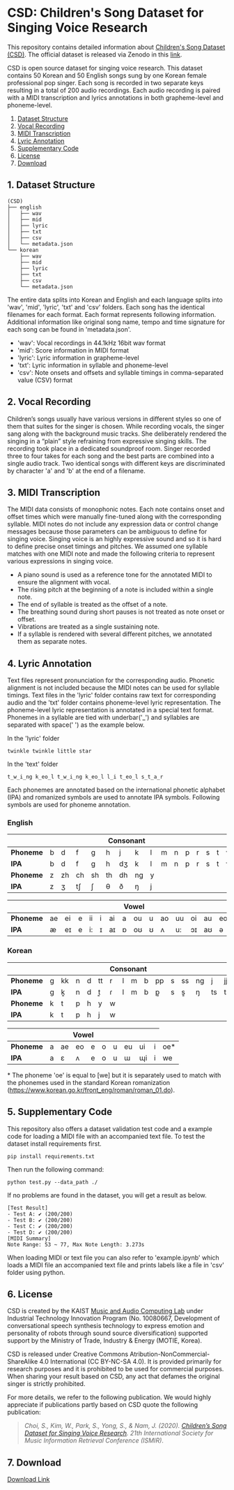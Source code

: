 # CSD: Children's Song Dataset for Singing Voice Research
This repository contains detailed information about [Children's Song Dataset (CSD)](https://program.ismir2020.net/static/lbd/ISMIR2020-LBD-435-abstract.pdf). The official dataset is released via Zenodo in this [link](https://zenodo.org/record/4916302#.YNqgDZMQtTZ).

CSD is open source dataset for singing voice research. This dataset contains 50 Korean and 50 English songs sung by one Korean female professional pop singer. Each song is recorded in two separate keys resulting in a total of 200 audio recordings. Each audio recording is paired with a MIDI transcription and lyrics annotations in both grapheme-level and phoneme-level.

1. [Dataset Structure](#dataset_structure)
2. [Vocal Recording](#vocal_recording)
3. [MIDI Transcription](#midi_transcription)
4. [Lyric Annotation](#lyric_annotation)
5. [Supplementary Code](#supplementary_code)
6. [License](#license)
7. [Download](#download)


## 1. Dataset Structure <a name="dataset_structure"></a>
```
(CSD)
├── english
│   ├── wav
│   ├── mid
│   ├── lyric
│   ├── txt
│   ├── csv
│   └── metadata.json
└── korean
    ├── wav
    ├── mid
    ├── lyric
    ├── txt
    ├── csv
    └── metadata.json
```

The entire data splits into Korean and English and each language splits into 'wav', 'mid', 'lyric', 'txt' and 'csv' folders. Each song has the identical filenames for each format. Each format represents following information. Additional information like original song name, tempo and time signature for each song can be found in 'metadata.json'.

- 'wav': Vocal recordings in 44.1kHz 16bit wav format
- 'mid': Score information in MIDI format
- 'lyric': Lyric information in grapheme-level
- 'txt': Lyric information in syllable and phoneme-level
- 'csv': Note onsets and offsets and syllable timings in comma-separated value (CSV) format

## 2. Vocal Recording <a name="vocal_recording"></a>
Children’s songs usually have various versions in different styles so one of them that suites for the singer is chosen. While recording vocals, the singer sang along with the background music tracks. She deliberately rendered the singing in a “plain” style refraining from expressive singing skills. The recording took place in a dedicated soundproof room. Singer recorded three to four takes for each song and the best parts are combined into a single audio track. Two identical songs with different keys are discriminated by character 'a' and 'b' at the end of a filename.

## 3. MIDI Transcription <a name="midi_transcription"></a>
The MIDI data consists of monophonic notes. Each note contains onset and offset times which were manually fine-tuned along with the corresponding syllable. MIDI notes do not include any expression data or control change messages because those parameters can be ambiguous to define for singing voice. Singing voice is an highly expressive sound and so it is hard to define precise onset timings and pitches. We assumed one syllable matches with one MIDI note and made the following criteria to represent various expressions in singing voice.

- A piano sound is used as a reference tone for the annotated MIDI to ensure the alignment with vocal.
- The rising pitch at the beginning of a note is included within a single note.
- The end of syllable is treated as the offset of a note.
- The breathing sound during short pauses is not treated as note onset or offset.
- Vibrations are treated as a single sustaining note.
- If a syllable is rendered with several different pitches, we annotated them as separate notes.

## 4. Lyric Annotation <a name="lyric_annotation"></a>
Text files represent pronunciation for the corresponding audio. Phonetic alignment is not included because the MIDI notes can be used for syllable timings. Text files in the 'lyric' folder contains raw text for corresponding audio and the 'txt' folder contains phoneme-level lyric representation. The phoneme-level lyric representation is annotated in a special text format. Phonemes in a syllable are tied with underbar('_') and syllables are separated with space(' ') as the example below.

In the 'lyric' folder
```
twinkle twinkle little star
```

In the 'text' folder
```
t_w_i_ng k_eo_l t_w_i_ng k_eo_l l_i t_eo_l s_t_a_r
```

Each phonemes are annotated based on the international phonetic alphabet (IPA) and romanized symbols are used to annotate IPA symbols. Following symbols are used for phoneme annotation.

### English

<table class="tg">
<thead>
  <tr>
    <th class="tg-c3ow" colspan="17"><span style="font-weight:bold">Consonant</span></th>
  </tr>
</thead>
<tbody>
  <tr>
    <td class="tg-yla0"><span style="font-weight:bold">Phoneme</span></td>
    <td class="tg-nrix">b</td>
    <td class="tg-nrix">d</td>
    <td class="tg-nrix">f</td>
    <td class="tg-nrix">g</td>
    <td class="tg-nrix">h</td>
    <td class="tg-nrix">j</td>
    <td class="tg-nrix">k</td>
    <td class="tg-nrix">l</td>
    <td class="tg-nrix">m</td>
    <td class="tg-nrix">n</td>
    <td class="tg-nrix">p</td>
    <td class="tg-nrix">r</td>
    <td class="tg-nrix">s</td>
    <td class="tg-nrix">t</td>
    <td class="tg-nrix">v</td>
    <td class="tg-nrix">w</td>
  </tr>
  <tr>
    <td class="tg-yla0"><span style="font-weight:bold">IPA</span></td>
    <td class="tg-nrix">b</td>
    <td class="tg-nrix">d</td>
    <td class="tg-nrix">f</td>
    <td class="tg-nrix">g</td>
    <td class="tg-nrix">h</td>
    <td class="tg-nrix">dʒ</td>
    <td class="tg-nrix">k</td>
    <td class="tg-nrix">l</td>
    <td class="tg-nrix">m</td>
    <td class="tg-nrix">n</td>
    <td class="tg-nrix">p</td>
    <td class="tg-nrix">r</td>
    <td class="tg-nrix">s</td>
    <td class="tg-nrix">t</td>
    <td class="tg-nrix">v</td>
    <td class="tg-nrix">w</td>
  </tr>
  <tr>
    <td class="tg-yla0"><span style="font-weight:bold">Phoneme</span></td>
    <td class="tg-nrix">z</td>
    <td class="tg-nrix">zh</td>
    <td class="tg-nrix">ch</td>
    <td class="tg-nrix">sh</td>
    <td class="tg-nrix">th</td>
    <td class="tg-nrix">dh</td>
    <td class="tg-nrix">ng</td>
    <td class="tg-nrix">y</td>
    <td class="tg-nrix"></td>
    <td class="tg-nrix"></td>
    <td class="tg-nrix"></td>
    <td class="tg-nrix"></td>
    <td class="tg-nrix"></td>
    <td class="tg-nrix"></td>
    <td class="tg-nrix"></td>
    <td class="tg-nrix"></td>
  </tr>
  <tr>
    <td class="tg-yla0"><span style="font-weight:bold">IPA</span></td>
    <td class="tg-nrix">z</td>
    <td class="tg-nrix">ʒ</td>
    <td class="tg-nrix">tʃ</td>
    <td class="tg-nrix">ʃ</td>
    <td class="tg-nrix">θ</td>
    <td class="tg-nrix">ð</td>
    <td class="tg-nrix">ŋ</td>
    <td class="tg-nrix">j</td>
    <td class="tg-nrix"></td>
    <td class="tg-nrix"></td>
    <td class="tg-nrix"></td>
    <td class="tg-nrix"></td>
    <td class="tg-nrix"></td>
    <td class="tg-nrix"></td>
    <td class="tg-nrix"></td>
    <td class="tg-baqh"></td>
  </tr>
</tbody>
</table>

<table class="tg">
<thead>
  <tr>
    <th class="tg-c3ow" colspan="17"><span style="font-weight:bold">Vowel</span></th>
  </tr>
</thead>
<tbody>
  <tr>
    <td class="tg-yla0"><span style="font-weight:bold">Phoneme</span></td>
    <td class="tg-nrix">ae</td>
    <td class="tg-nrix">ei</td>
    <td class="tg-nrix">e</td>
    <td class="tg-nrix">ii</td>
    <td class="tg-nrix">i</td>
    <td class="tg-nrix">ai</td>
    <td class="tg-nrix">a</td>
    <td class="tg-nrix">ou</td>
    <td class="tg-nrix">u</td>
    <td class="tg-nrix">ao</td>
    <td class="tg-nrix">uu</td>
    <td class="tg-nrix">oi</td>
    <td class="tg-nrix">au</td>
    <td class="tg-nrix">eo</td>
    <td class="tg-nrix">er</td>
    <td class="tg-nrix">oo</td>
  </tr>
  <tr>
    <td class="tg-yla0"><span style="font-weight:bold">IPA</span></td>
    <td class="tg-nrix">æ</td>
    <td class="tg-nrix">eɪ</td>
    <td class="tg-nrix">e</td>
    <td class="tg-nrix">i:</td>
    <td class="tg-nrix">ɪ</td>
    <td class="tg-nrix">aɪ</td>
    <td class="tg-nrix">ɒ</td>
    <td class="tg-nrix">oʊ</td>
    <td class="tg-nrix">ʊ</td>
    <td class="tg-nrix">ʌ</td>
    <td class="tg-nrix">u:</td>
    <td class="tg-nrix">ɔɪ</td>
    <td class="tg-nrix">aʊ</td>
    <td class="tg-nrix">ə</td>
    <td class="tg-nrix">ɜ:ʳ</td>
    <td class="tg-nrix">ɔ:</td>
  </tr>
</tbody>
</table>

### Korean

<table class="tg">
<thead>
  <tr>
    <th class="tg-c3ow" colspan="17"><span style="font-weight:bold">Consonant</span></th>
  </tr>
</thead>
<tbody>
  <tr>
    <td class="tg-yla0"><span style="font-weight:bold">Phoneme</span></td>
    <td class="tg-nrix">g</td>
    <td class="tg-nrix">kk</td>
    <td class="tg-nrix">n</td>
    <td class="tg-nrix">d</td>
    <td class="tg-nrix">tt</td>
    <td class="tg-nrix">r</td>
    <td class="tg-nrix">l</td>
    <td class="tg-nrix">m</td>
    <td class="tg-nrix">b</td>
    <td class="tg-nrix">pp</td>
    <td class="tg-nrix">s</td>
    <td class="tg-nrix">ss</td>
    <td class="tg-nrix">ng</td>
    <td class="tg-nrix">j</td>
    <td class="tg-nrix">jj</td>
    <td class="tg-nrix">ch</td>
  </tr>
  <tr>
    <td class="tg-yla0"><span style="font-weight:bold">IPA</span></td>
    <td class="tg-nrix">g</td>
    <td class="tg-nrix">k͈</td>
    <td class="tg-nrix">n</td>
    <td class="tg-nrix">d</td>
    <td class="tg-nrix">t͈</td>
    <td class="tg-nrix">ɾ</td>
    <td class="tg-nrix">l</td>
    <td class="tg-nrix">m</td>
    <td class="tg-nrix">b</td>
    <td class="tg-nrix">p͈</td>
    <td class="tg-nrix">s</td>
    <td class="tg-nrix">s͈</td>
    <td class="tg-nrix">ŋ</td>
    <td class="tg-nrix">ts</td>
    <td class="tg-nrix">ts͈</td>
    <td class="tg-nrix">tsʰ</td>
  </tr>
  <tr>
    <td class="tg-yla0"><span style="font-weight:bold">Phoneme</span></td>
    <td class="tg-nrix">k</td>
    <td class="tg-nrix">t</td>
    <td class="tg-nrix">p</td>
    <td class="tg-nrix">h</td>
    <td class="tg-nrix">y</td>
    <td class="tg-nrix">w</td>
    <td class="tg-nrix"></td>
    <td class="tg-nrix"></td>
    <td class="tg-nrix"></td>
    <td class="tg-nrix"></td>
    <td class="tg-nrix"></td>
    <td class="tg-nrix"></td>
    <td class="tg-nrix"></td>
    <td class="tg-nrix"></td>
    <td class="tg-nrix"></td>
    <td class="tg-nrix"></td>
  </tr>
  <tr>
    <td class="tg-yla0"><span style="font-weight:bold">IPA</span></td>
    <td class="tg-nrix">k</td>
    <td class="tg-nrix">t</td>
    <td class="tg-nrix">p</td>
    <td class="tg-nrix">h</td>
    <td class="tg-nrix">j</td>
    <td class="tg-nrix">w</td>
    <td class="tg-nrix"></td>
    <td class="tg-nrix"></td>
    <td class="tg-nrix"></td>
    <td class="tg-nrix"></td>
    <td class="tg-nrix"></td>
    <td class="tg-baqh"></td>
    <td class="tg-baqh"></td>
    <td class="tg-baqh"></td>
    <td class="tg-baqh"></td>
    <td class="tg-baqh"></td>
  </tr>
</tbody>
</table>

<table class="tg">
<thead>
  <tr>
    <th class="tg-c3ow" colspan="10"><span style="font-weight:bold">Vowel</span></th>
  </tr>
</thead>
<tbody>
  <tr>
    <td class="tg-yla0"><span style="font-weight:bold">Phoneme</span></td>
    <td class="tg-nrix">a</td>
    <td class="tg-nrix">ae</td>
    <td class="tg-nrix">eo</td>
    <td class="tg-nrix">e</td>
    <td class="tg-nrix">o</td>
    <td class="tg-nrix">u</td>
    <td class="tg-nrix">eu</td>
    <td class="tg-nrix">ui</td>
    <td class="tg-nrix">i</td>
    <td class="tg-nrix">oe*</td>
  </tr>
  <tr>
    <td class="tg-yla0"><span style="font-weight:bold">IPA</span></td>
    <td class="tg-nrix">a</td>
    <td class="tg-nrix">ɛ</td>
    <td class="tg-nrix">ʌ</td>
    <td class="tg-nrix">e</td>
    <td class="tg-nrix">o</td>
    <td class="tg-nrix">u</td>
    <td class="tg-nrix">ɯ</td>
    <td class="tg-nrix">ɰi</td>
    <td class="tg-nrix">i</td>
    <td class="tg-nrix">we</td>
  </tr>
</tbody>
</table>

\* The phoneme 'oe' is equal to [we] but it is separately used to match with the phonemes used in the standard Korean romanization (https://www.korean.go.kr/front_eng/roman/roman_01.do).

## 5. Supplementary Code <a name="supplementary_code"></a>
This repository also offers a dataset validation test code and a example code for loading a MIDI file with an accompanied text file. To test the dataset install requirements first.
```
pip install requirements.txt
```
Then run the following command:
```
python test.py --data_path ./
```

If no problems are found in the dataset, you will get a result as below.
```
[Test Result]
- Test A: ✔ (200/200)
- Test B: ✔ (200/200)
- Test C: ✔ (200/200)
- Test D: ✔ (200/200)
[MIDI Summary]
Note Range: 53 ~ 77, Max Note Length: 3.273s
```
When loading MIDI or text file you can also refer to 'example.ipynb' which loads a MIDI file an accompanied text file and prints labels like a file in 'csv' folder using python.


## 6. License <a name="license"></a>
CSD is created by the KAIST [Music and Audio Computing Lab](https://mac.kaist.ac.kr/) under Industrial Technology Innovation Program (No. 10080667, Development of conversational speech synthesis technology to express emotion and personality of robots through sound source diversification) supported support by the Ministry of Trade, Industry & Energy (MOTIE, Korea).

CSD is released under Creative Commons Atribution-NonCommercial-ShareAlike 4.0 International (CC BY-NC-SA 4.0). It is provided primarily for research purposes and it is prohibited to be used for commercial purposes. When sharing your result based on CSD, any act that defames the original singer is strictly prohibited.

For more details, we refer to the following publication. We would highly appreciate if publications partly based on CSD quote the following publication:

> *Choi, S., Kim, W., Park, S., Yong, S., & Nam, J. (2020). [Children’s Song Dataset for Singing Voice Research](https://program.ismir2020.net/static/lbd/ISMIR2020-LBD-435-abstract.pdf). 21th International Society for Music Information Retrieval Conference (ISMIR)*.

## 7. Download <a name="download"></a>
[Download Link](https://zenodo.org/record/4916302#.YNqgDZMQtTZ)